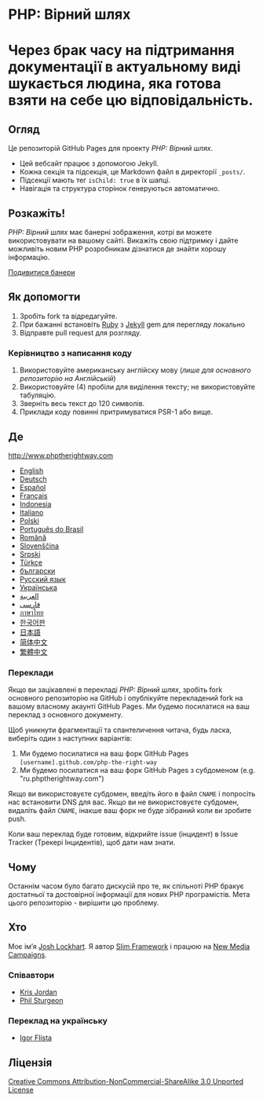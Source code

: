 # PHP: Вірний шлях
# Через брак часу на підтримання документації в актуальному виді шукається людина, яка готова взяти на себе цю відповідальність.

## Огляд

Це репозиторій GitHub Pages для проекту _PHP: Вірний шлях_.

* Цей вебсайт працює з допомогою Jekyll.
* Кожна секція та підсекція, це Markdown файл в директорії `_posts/`.
* Підсекції мають тег `isChild: true` в їх шапці.
* Навігація та структура сторінок генеруються автоматично.

## Розкажіть!

_PHP: Вірний шлях_ має банерні зображення, котрі ви можете використовувати на вашому сайті. Викажіть свою підтримку і дайте можливіть новим PHP розробникам дізнатися де знайти хорошу інформацію.

[Подивитися банери](http://www.phptherightway.com/banners.html)

## Як допомогти

1. Зробіть fork та відредагуйте.
2. При бажанні встановіть [Ruby](https://rvm.io/rvm/install/) з [Jekyll](https://github.com/mojombo/jekyll/) gem для перегляду локально
3. Відправте pull request для розгляду.

### Керівництво з написання коду

1. Використовуйте американську англійску мову (*лише для основного репозиторію на Англійській*)
2. Використовуйте (4) пробіли для виділення тексту; не використовуйте табуляцію.
3. Зверніть весь текст до 120 символів.
4. Приклади коду повинні притримуватися PSR-1 або вище.

## Де

<http://www.phptherightway.com>

* [English](http://www.phptherightway.com)
* [Deutsch](http://rwetzlmayr.github.io/php-the-right-way)
* [Español](http://phpdevenezuela.github.io/php-the-right-way)
* [Français](http://eilgin.github.io/php-the-right-way/)
* [Indonesia](http://id.phptherightway.com)
* [Italiano](http://it.phptherightway.com)
* [Polski](http://pl.phptherightway.com)
* [Português do Brasil](http://br.phptherightway.com)
* [Română](https://bgui.github.io/php-the-right-way/)
* [Slovenščina](http://sl.phptherightway.com)
* [Srpski](http://phpsrbija.github.io/php-the-right-way/)
* [Türkçe](http://hkulekci.github.io/php-the-right-way/)
* [български](http://bg.phptherightway.com)
* [Русский язык](http://getjump.github.io/ru-php-the-right-way)
* [Українська](http://iflista.github.com/php-the-right-way)
* [العربية](https://adaroobi.github.io/php-the-right-way/)
* [فارسى](http://novid.github.io/php-the-right-way/)
* [ภาษาไทย](https://apzentral.github.io/php-the-right-way/)
* [한국어판](http://modernpug.github.io/php-the-right-way)
* [日本語](http://ja.phptherightway.com)
* [简体中文](http://laravel-china.github.io/php-the-right-way/)
* [繁體中文](http://laravel-taiwan.github.io/php-the-right-way)

### Переклади

Якщо ви зацікавлені в перекладі _PHP: Вірний шлях_, зробіть fork основного репозиторію на GitHub і опублікуйте перекладений fork на вашому власному акаунті GitHub Pages. Ми будемо посилатися на ваш переклад з основного документу.

Щоб уникнути фрагментації та спантеличення читача, будь ласка, виберіть один з наступних варіантів:

1. Ми будемо посилатися на ваш форк GitHub Pages `[username].github.com/php-the-right-way`
2. Ми будемо посилатися на ваш форк GitHub Pages з субдоменом (e.g. "ru.phptherightway.com")

Якщо ви використовуєте субдомен, введіть його в файл `CNAME` і попросіть нас встановити DNS для вас. Якщо ви не використовуєте субдомен, видаліть файл `CNAME`, інакше ваш форк не буде зібраний коли ви зробите push.

Коли ваш переклад буде готовим, відкрийте issue (інцидент) в Issue Tracker (Трекері Інцидентів), щоб дати нам знати.

## Чому

Останнім часом було багато дискусій про те, як спільноті PHP бракує достатньої та достовірної інформації для нових PHP програмістів. Мета цього репозиторію - вирішити цю проблему.

## Хто

Моє ім’я [Josh Lockhart](http://twitter.com/codeguy). Я автор [Slim Framework](http://www.slimframework.com/) і працюю на [New Media Campaigns](http://www.newmediacampaigns.com/).

### Співавтори

* [Kris Jordan](http://krisjordan.com/)
* [Phil Sturgeon](http://philsturgeon.co.uk/)

### Переклад на українську

* [Igor Flista](http://twitter.com/iflista)

## Ліцензія

[Creative Commons Attribution-NonCommercial-ShareAlike 3.0 Unported License](http://creativecommons.org/licenses/by-nc-sa/3.0/)

